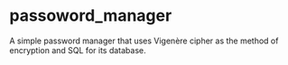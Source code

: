 # passoword_manager
A simple password manager that uses Vigenère cipher as the method of encryption and SQL for its database.
